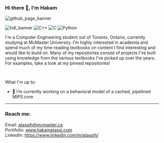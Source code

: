 ### Hi there 👋, I'm Hakam

![github_page_banner](https://user-images.githubusercontent.com/83780720/174312719-2c125e52-5642-48d9-81a3-7099ee62d78e.png)

![hdl_banner](https://user-images.githubusercontent.com/83780720/174351280-f0ffa49b-0f6e-47b4-9bc7-c98d273ff7b3.png)
![C++](https://img.shields.io/badge/c++-%2300599C.svg?style=for-the-badge&logo=c%2B%2B&logoColor=white)
![C](https://img.shields.io/badge/c-%2300599C.svg?style=for-the-badge&logo=c&logoColor=white)
![Python](https://img.shields.io/badge/python-3670A0?style=for-the-badge&logo=python&logoColor=ffdd54)

I'm a Computer Engineering student out of Toronto, Ontario, currently studying at McMaster University. I'm highly interested in academia and spend much of my time reading textbooks on content I find interesting and would like to build on. Many of my repositories consist of projects I've built using knowledge from the various textbooks I've picked up over the years. For examples, take a look at my pinned repositories! 

<br/>

What I'm up to:

- 🔭 I’m currently working on a behavioral model of a cached, pipelined MIPS core 

<hr />

### Reach me:

Email: atassih@mcmaster.ca <br/>
Portifolio: www.hakamatassi.com <br/>
LinkedIn: https://www.linkedin.com/in/atassih/
